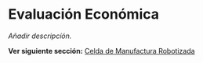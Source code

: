 # Evaluación Económica

*Añadir descripcíón.*


**Ver siguiente sección:** [Celda de Manufactura Robotizada](celda_robotizada.md)


